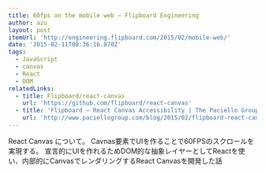 ```yaml
---
title: 60fps on the mobile web — Flipboard Engineering
author: azu
layout: post
itemUrl: 'http://engineering.flipboard.com/2015/02/mobile-web/'
date: '2015-02-11T08:36:16.870Z'
tags:
  - JavaScript
  - canvas
  - React
  - DOM
relatedLinks:
  - title: Flipboard/react-canvas
    url: 'https://github.com/flipboard/react-canvas'
  - title: 'Flipboard – React Canvas Accessibility | The Paciello Group – Your Accessibility Partner (WCAG 2.0/508 audits, VPAT, usability and accessible user experience)'
    url: 'http://www.paciellogroup.com/blog/2015/02/flipboard-react-canvas-accessibility/'
---
```

React Canvas について。
Cavnas要素でUIを作ることで60FPSのスクロールを実現する。
宣言的にUIを作れるためDOM的な抽象レイヤーとしてReactを使い、内部的にCanvasでレンダリングするReact Canvasを開発した話
